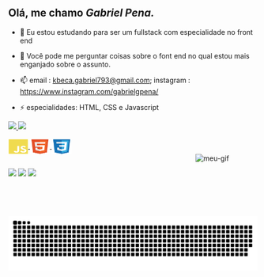 ## Olá, me chamo _Gabriel Pena._

- 🌱 Eu estou estudando para ser um fullstack com especialidade no front end

- 💬 Você pode me perguntar coisas sobre o font end no qual estou mais enganjado sobre o assunto.
- 📫 email : kbeca.gabriel793@gmail.com; instagram : https://www.instagram.com/gabrielgpena/
- ⚡ especialidades: HTML, CSS e Javascript




 <div>
  <a href="https://github.com/gabrielGPena793">
  <img height="180em" src="https://github-readme-stats.vercel.app/api?username=GabrielGPena793&show_icons=true&theme=chartreuse-dark&include_all_commits=true&count_private=true"/>
  <img height="180em" src="https://github-readme-stats.vercel.app/api/top-langs/?username=GabrielGPena793&layout=compact&langs_count=7&theme=chartreuse-dark"/>
</div>
  <div style="display: inline_block"><br>
  <img align="center" alt="Pena-Js" height="30" width="40" src="https://raw.githubusercontent.com/devicons/devicon/master/icons/javascript/javascript-plain.svg">
  <img align="center" alt="Pena-HTML" height="30" width="40" src="https://raw.githubusercontent.com/devicons/devicon/master/icons/html5/html5-original.svg">
  <img align="center" alt="Pena-CSS" height="30" width="40" src="https://raw.githubusercontent.com/devicons/devicon/master/icons/css3/css3-original.svg">
</div>
<img align="right" alt="meu-gif" src="https://i.picasion.com/pic91/a8be6832b93ec4c2e1232fd49ac66d6b.gif" width="125" height="125" border="0" alt="https://picasion.com/" />
  

##
  
                                                                            
  <div> 
   <a href="https://instagram.com/gabrielgpena" target="_blank"><img src="https://img.shields.io/badge/-Instagram-%23E4405F?style=for-the-badge&logo=instagram&logoColor=white" target="_blank"></a>
  <a href = "mailto:kbeca.gabriel793@gmail.com"><img src="https://img.shields.io/badge/-Gmail-%23333?style=for-the-badge&logo=gmail&logoColor=white" target="_blank"></a>
  <a href="https://www.linkedin.com/in/gabriel-pena-710442218" target="_blank"><img src="https://img.shields.io/badge/-LinkedIn-%230077B5?style=for-the-badge&logo=linkedin&logoColor=white" target="_blank"></a> 
 
  ![Snake animation](https://github.com/GabrielGPena793/GabrielGPena793/blob/output/github-contribution-grid-snake.svg)
 
</div>
